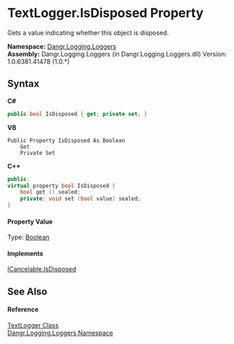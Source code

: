 # TextLogger.IsDisposed Property 
 

Gets a value indicating whether this object is disposed.

**Namespace:**&nbsp;<a href="N_Dangr_Logging_Loggers">Dangr.Logging.Loggers</a><br />**Assembly:**&nbsp;Dangr.Logging.Loggers (in Dangr.Logging.Loggers.dll) Version: 1.0.6381.41478 (1.0.*)

## Syntax

**C#**<br />
``` C#
public bool IsDisposed { get; private set; }
```

**VB**<br />
``` VB
Public Property IsDisposed As Boolean
	Get
	Private Set
```

**C++**<br />
``` C++
public:
virtual property bool IsDisposed {
	bool get () sealed;
	private: void set (bool value) sealed;
}
```


#### Property Value
Type: <a href="http://msdn2.microsoft.com/en-us/library/a28wyd50" target="_blank">Boolean</a>

#### Implements
<a href="P_Dangr_Util_ICancelable_IsDisposed">ICancelable.IsDisposed</a><br />

## See Also


#### Reference
<a href="T_Dangr_Logging_Loggers_TextLogger">TextLogger Class</a><br /><a href="N_Dangr_Logging_Loggers">Dangr.Logging.Loggers Namespace</a><br />